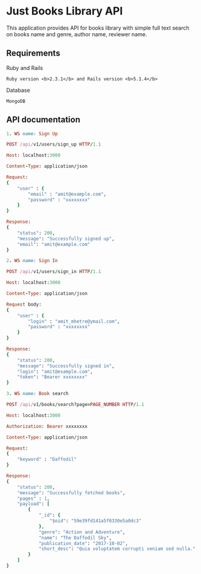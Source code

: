 Just Books Library API
============

This application provides API for books library with simple full text search on books name and genre, author name, reviewer name.

Requirements
--------

Ruby and Rails

	Ruby version <b>2.3.1</b> and Rails version <b>5.1.4</b>

Database

	MongoDB


API documentation
--------
``` ruby
1. WS name: Sign Up

POST /api/v1/users/sign_up HTTP/1.1

Host: localhost:3000

Content-Type: application/json

Request:
{
	"user" : {
		"email" : "amit@example.com",
		"password" : "xxxxxxxx"
	}
}

Response:
{
    "status": 200,
    "message": "Successfully signed up",
    "email": "amit@example.com"
}
```
``` ruby
2. WS name: Sign In

POST /api/v1/users/sign_in HTTP/1.1

Host: localhost:3000

Content-Type: application/json

Request body:
{
	"user" : {
		"login" : "amit_mhetre@ymail.com",
		"password" : "xxxxxxxx"
	}
}

Response:
{
    "status": 200,
    "message": "Successfully signed in",
    "login": "amit@example.com",
    "token": "Bearer xxxxxxxx"
}
```
``` ruby
3. WS name: Book search

POST /api/v1/books/search?page=PAGE_NUMBER HTTP/1.1

Host: localhost:3000

Authorization: Bearer xxxxxxxx

Content-Type: application/json

Request:
{
	"keyword" : "Daffodil"
}

Response:
{
    "status": 200,
    "message": "Successfully fetched books",
    "pages" : 1,
    "payload": [
        {
            "_id": {
                "$oid": "59e39fd141a5f0330e5a0dc3"
            },
            "genre": "Action and Adventure",
            "name": "The Daffodil Sky",
            "publication_date": "2017-10-02",
            "short_desc": "Quia voluptatem corrupti veniam sed nulla."
        }
    ]
}
```
